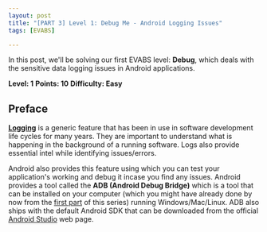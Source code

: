 ```yaml
---
layout: post
title: "[PART 3] Level 1: Debug Me - Android Logging Issues"
tags: [EVABS]

---
```


In this post, we'll be solving our first EVABS level: **Debug**, which deals with the sensitive data logging issues in Android applications.

**Level: 1**
**Points: 10**
**Difficulty: Easy**

## Preface

[**Logging**](https://developer.android.com/reference/android/util/Log) is a generic feature that has been in use in software development life cycles for many years. They are important to understand what is happening in the background of a running software. Logs also provide essential intel while identifying issues/errors.  

Android also provides this feature using which you can test your application's working and debug it incase you find any issues. Android provides a tool called the **ADB (Android Debug Bridge)** which is a tool that can be installed on your computer (which you might have already done by now from the [first part](https://www.hawkspawn.com/blog/getting-started-with-evabs/) of this series) running Windows/Mac/Linux. ADB also ships with the default Android SDK that can be downloaded from the official [Android Studio](https://developer.android.com/studio) web page.



